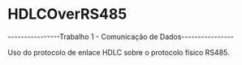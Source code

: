 # HDLCOverRS485

----------------Trabalho 1 - Comunicação de Dados----------------

Uso do protocolo de enlace HDLC sobre o protocolo físico RS485.

